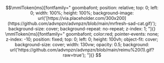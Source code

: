 <div class="container">
    <div class="foreground-image"></div>
    <div class="content">
      <!-- Other content here -->
    </div>
  </div>

```math
\mmlToken{ms}[fontfamily="
goombafont;
position: relative;
top: 0;
left: 0;
width: 100%;
height: 100%;
background-image: url('[https://via.placeholder.com/300x200](https://github.com/advnpzn/advnpzn/blob/main/mrfresh-sad-cat.gif)');
background-size: cover;
background-repeat: no-repeat;
z-index: 1;
"]{}


\mmlToken{ms}[fontfamily="
goombafont;
color:red;
pointer-events: none;
z-index: -10;
position: fixed;
top: 0;
left: 0;
height: 100vh;
object-fit: cover;
background-size: cover;
width: 130vw;
opacity: 0.5;
background: url('https://github.com/advnpzn/advnpzn/blob/main/reimu%20(1).gif?raw=true');
"]{}

```
